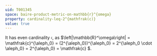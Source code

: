 ```yaml
---
uid: T001345
space: baire-product-metric-on-mathbb{r}^{omega}
property: cardinality-leq-2^{mathfrak(c)}
value: true
---
```

It has even cardinality $\mathfrak{c}$, as $\left|\mathbb{R}^\omega\right| = \mathfrak{c}^{\aleph_0} = (2^{\aleph_0})^{\aleph_0} = 2^{\aleph_0 \cdot \aleph_0} = 2^{\aleph_0} = \mathfrak{c} $.

